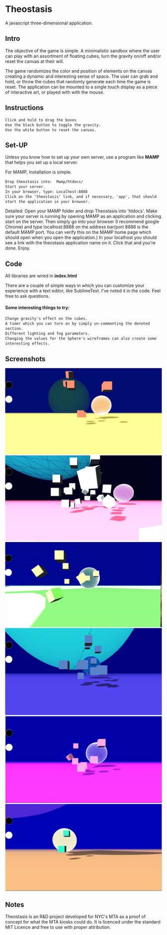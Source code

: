 # Theostasis
A javascript three-dimensional application.

## Intro

The objective of the game is simple. A minimalistic sandbox where the user can play with an assortment of floating cubes, turn the gravity on/off and/or reset the canvas at their will. 

The game randomizes the color and position of elements on the canvas creating a dynamic and interesting sense
of space. The user can grab and hold, or throw the cubes that randomly generate each time the game is reset. 
The application can be mounted to a single touch display as a piece of interactive art, or played with with the mouse. 

## Instructions

	Click and hold to drag the boxes
	Use the black button to toggle the gravity. 
	Use the white button to reset the canvas.
 

## Set-UP

Unless you know how to set up your own server, use a program like **MAMP** that helps you set up a local server. 

For MAMP, Installation is simple. 

	Drop theostasis into:  Mamp/htdocs/ 
	Start your server. 
	In your browser, type: Localhost:8888
	Click on the 'theostasis' link, and if necessary, 'app', that should start the application in your browser. 
	
Detailed:
	Open your MAMP folder and drop Theostasis into 'htdocs'. 
	Make sure your server is running by opening MAMP as an application and clicking start on the server. Then 		simply go into your browser (I recommend google Chrome) and type localhost:8888 on the address bar(port 		8888 is the default MAMP port. You can verify this on the MAMP home page which should open when you 		open the application.) In your localhost you should see a link with the theostasis application name on it. 		Click that and you're done. Enjoy.

## Code 

All libraries are wired in 
**index.html** 

 There are a couple of simple ways in which you can customize your experience with a text editor, like SublimeText.
 I've noted it in the code. Feel free to ask questions.

#### Some interesting things to try: 
	Change gravity's effect on the cubes. 
	A timer which you can turn on by simply un-commenting the denoted section. 
	Different lighting and fog parameters.
	Changing the values for the Sphere's wireframes can also create some interesting effects.  


## Screenshots

<img src=https://github.com/lighterletter/Theostasis/blob/master/screenShots/Theostasis_ScreenShot_1.png >
<img src=https://github.com/lighterletter/Theostasis/blob/master/screenShots/Theostasis_ScreenShot_2.png >
<img src=https://github.com/lighterletter/Theostasis/blob/master/screenShots/Theostasis_ScreenShot_3.png >
<img src=https://github.com/lighterletter/Theostasis/blob/master/screenShots/Theostasis_ScreenShot_4.png >
<img src=https://github.com/lighterletter/Theostasis/blob/master/screenShots/Theostasis_ScreenShot_5.png >
<img src=https://github.com/lighterletter/Theostasis/blob/master/screenShots/Theostasis_ScreenShot_6.png >


## Notes

Theostasis is an R&D project developed for NYC's MTA as a proof of concept for what the MTA kiosks could do. It is 
licenced under the standard MIT Licence and free to use with proper attribution.





